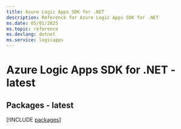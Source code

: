 ```yaml
---
title: Azure Logic Apps SDK for .NET
description: Reference for Azure Logic Apps SDK for .NET
ms.date: 05/01/2025
ms.topic: reference
ms.devlang: dotnet
ms.service: logicapps
---
```

# Azure Logic Apps SDK for .NET - latest
## Packages - latest
[!INCLUDE [packages](logic-apps-index.md)]